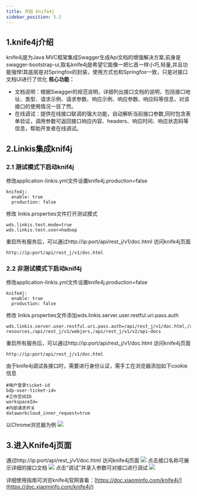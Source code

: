 ```yaml
---
title: 开启 Knife4j
sidebar_position: 5.2
---
```


## 1.knife4j介绍
knife4j是为Java MVC框架集成Swagger生成Api文档的增强解决方案,前身是swagger-bootstrap-ui,取名knife4j是希望它能像一把匕首一样小巧,轻量,并且功能强悍!其底层是对Springfox的封装，使用方式也和Springfox一致，只是对接口文档UI进行了优化
**核心功能：**

- 文档说明：根据Swagger的规范说明，详细列出接口文档的说明，包括接口地址、类型、请求示例、请求参数、响应示例、响应参数、响应码等信息，对该接口的使用情况一目了然。
- 在线调试：提供在线接口联调的强大功能，自动解析当前接口参数,同时包含表单验证，调用参数可返回接口响应内容、headers、响应时间、响应状态码等信息，帮助开发者在线调试。
## 2.Linkis集成knif4j
### 2.1 测试模式下启动knif4j
修改application-linkis.yml文件设置knife4j.production=false
```shell
knife4j:
  enable: true
  production: false
```
修改 linkis.properties文件打开测试模式
```shell
wds.linkis.test.mode=true
wds.linkis.test.user=hadoop
```
重启所有服务后，可以通过http://ip:port/api/rest_j/v1/doc.html 访问knife4j页面
```shell
http://ip:port/api/rest_j/v1/doc.html 
```
### 2.2 非测试模式下启动knif4j
修改application-linkis.yml文件设置knife4j.production=false
```shell
knife4j:
  enable: true
  production: false
```
修改 linkis.properties文件添加wds.linkis.server.user.restful.uri.pass.auth
```shell
wds.linkis.server.user.restful.uri.pass.auth=/api/rest_j/v1/doc.html,/api/rest_j/v1/swagger-resources,/api/rest_j/v1/webjars,/api/rest_j/v1/v2/api-docs
```
重启所有服务后，可以通过http://ip:port/api/rest_j/v1/doc.html 访问knife4j页面
```shell
http://ip:port/api/rest_j/v1/doc.html 
```
由于knife4j调试各接口时，需要进行身份认证，需手工在浏览器添加如下cookie信息
```shell
#用户登录ticket-id
bdp-user-ticket-id=
#工作空间ID
workspaceId=
#内部请求开关
dataworkcloud_inner_request=true
```
以Chrome浏览器为例
![](/Images-zh/deployment/knife4j/Knife4j_addcookie.png)
## 3.进入Knife4j页面
通过http://ip:port/api/rest_j/v1/doc.html 访问knife4j页面
![](/Images-zh/deployment/knife4j/Knife4j_home.png)
点击接口名称可展示详细的接口文档
![](/Images-zh/deployment/knife4j/Knife4j_interface.png)
点击“调试”并录入参数可对接口进行调试
![](/Images-zh/deployment/knife4j/Knife4j_debug.png)

详细使用指南可浏览knife4j官网查看：[https://doc.xiaominfo.com/knife4j/](https://doc.xiaominfo.com/knife4j/)
